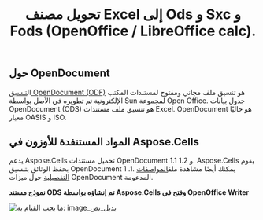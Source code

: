 ﻿---
title: تحويل مصنف Excel إلى Ods و Sxc و Fods (OpenOffice / LibreOffice calc).
linktitle: أود
type: docs
weight: 20
url: /ar/java/opendocument-ods/
---
## **حول OpenDocument**

 ال[تنسيق OpenDocument (ODF)](https://en.wikipedia.org/wiki/OpenDocument) هو تنسيق ملف مجاني ومفتوح لمستندات المكتب الإلكترونية تم تطويره في الأصل بواسطة Sun لمجموعة Open Office. جدول بيانات OpenDocument (ODS) هو تنسيق ملف مستندات Excel. OpenDocument هو حاليًا معيار OASIS و ISO.

## **المواد المستنفدة للأوزون في Aspose.Cells**

 يدعم Aspose.Cells تحميل مستندات OpenDocument 1.1 و 1.2. Aspose.Cells يقوم بحفظ الوثائق بتنسيق OpenDocument 1 .1. يمكنك أيضًا مشاهدة ملف[المواصفات التفصيلية](/cells/ar/java/opendocument-ods/) حول ميزات OpenDocument المدعومة.

**نموذج مستند ODS تم إنشاؤه بواسطة Aspose.Cells وفتح في OpenOffice Writer** 

![ما يجب القيام به: image_بديل_نص](opendocument-ods_1.png)
